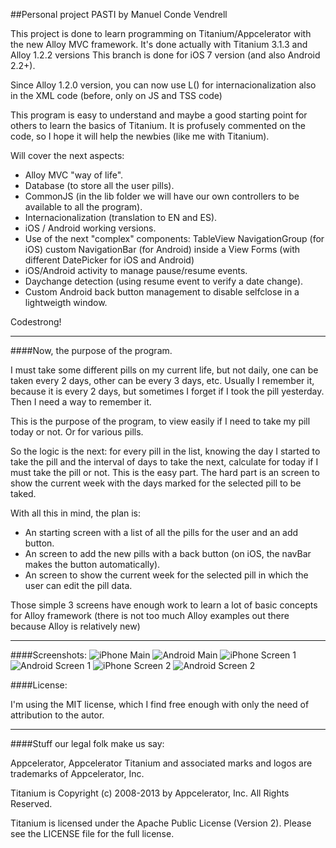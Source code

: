 ##Personal project PASTI by Manuel Conde Vendrell

This project is done to learn programming on Titanium/Appcelerator with the new Alloy MVC framework.
It's done actually with Titanium 3.1.3 and Alloy 1.2.2 versions 
This branch is done for iOS 7 version (and also Android 2.2+).

Since Alloy 1.2.0 version, you can now use L() for internacionalization also in the XML code (before, only on JS and TSS code)  

This program is easy to understand and maybe a good starting point for others to learn the basics of Titanium. It is profusely commented on the code, so I hope it will help the newbies (like me with Titanium).

Will cover the next aspects:

- Alloy MVC "way of life".
- Database (to store all the user pills).
- CommonJS (in the lib folder we will have our own controllers to be available to all the program).
- Internacionalization (translation to EN and ES).
- iOS / Android working versions. 
- Use of the next "complex" components: 
    TableView
	NavigationGroup (for iOS)
	custom NavigationBar (for Android) inside a View
	Forms (with different DatePicker for iOS and Android)
- iOS/Android activity to manage pause/resume events.
- Daychange detection (using resume event to verify a date change).
- Custom Android back button management to disable selfclose in a lightweigth window.

Codestrong!

----------------------------------
####Now, the purpose of the program.

I must take some different pills on my current life, but not daily, one can be taken every 2 days, other can be every 3 days, etc. Usually I remember it, because it is every 2 days, but sometimes I forget if I took the pill yesterday. Then I need a way to remember it.

This is the purpose of the program, to view easily if I need to take my pill today or not. Or for various pills.

So the logic is the next: for every pill in the list, knowing the day I started to take the pill and the interval of days to take the next, calculate for today if I must take the pill or not. This is the easy part. The hard part is an screen to show the current week with the days marked for the selected pill to be taked.

With all this in mind, the plan is:

- An starting screen with a list of all the pills for the user and an add button.
- An screen to add the new pills with a back button (on iOS, the navBar makes the button automatically).
- An screen to show the current week for the selected pill in which the user can edit the pill data.

Those simple 3 screens have enough work to learn a lot of basic concepts for Alloy framework (there is not too much Alloy examples out there because Alloy is relatively new) 

----------------------------------
####Screenshots:
![iPhone Main](https://raw.github.com/mcvendrell/Pasti/iOS7/screenshots/iOS7-Main.png)
![Android Main](https://raw.github.com/mcvendrell/Pasti/iOS7/screenshots/Android-Main.PNG)
![iPhone Screen 1](https://raw.github.com/mcvendrell/Pasti/iOS7/screenshots/iOS7-Add.png)
![Android Screen 1](https://raw.github.com/mcvendrell/Pasti/iOS7/screenshots/Android-Add.PNG)
![iPhone Screen 2](https://raw.github.com/mcvendrell/Pasti/iOS7/screenshots/iOS7-Pill.png)
![Android Screen 2](https://raw.github.com/mcvendrell/Pasti/iOS7/screenshots/Android-Pill.PNG)

####License:

I'm using the MIT license, which I find free enough with only the need of attribution to the autor.

----------------------------------
####Stuff our legal folk make us say:

Appcelerator, Appcelerator Titanium and associated marks and logos are 
trademarks of Appcelerator, Inc. 

Titanium is Copyright (c) 2008-2013 by Appcelerator, Inc. All Rights Reserved.

Titanium is licensed under the Apache Public License (Version 2). Please
see the LICENSE file for the full license.
